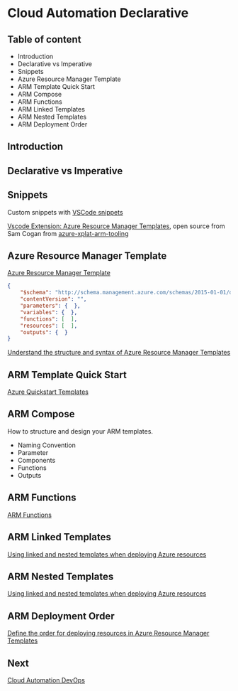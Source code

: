 # Cloud Automation Declarative

## Table of content

- Introduction
- Declarative vs Imperative
- Snippets
- Azure Resource Manager Template
- ARM Template Quick Start
- ARM Compose
- ARM Functions
- ARM Linked Templates
- ARM Nested Templates
- ARM Deployment Order

## Introduction

## Declarative vs Imperative

## Snippets

Custom snippets with [VSCode snippets](https://code.visualstudio.com/docs/editor/userdefinedsnippets)

[Vscode Extension: Azure Resource Manager Templates](https://marketplace.visualstudio.com/items?itemName=samcogan.arm-snippets), open source from Sam Cogan from [azure-xplat-arm-tooling](https://github.com/Azure/azure-xplat-arm-tooling)

## Azure Resource Manager Template

[Azure Resource Manager Template](https://docs.microsoft.com/en-us/azure/azure-resource-manager/resource-group-authoring-templates)

```JSON
{
    "$schema": "http://schema.management.azure.com/schemas/2015-01-01/deploymentTemplate.json#",
    "contentVersion": "",
    "parameters": {  },
    "variables": {  },
    "functions": [  ],
    "resources": [  ],
    "outputs": {  }
}
```

[Understand the structure and syntax of Azure Resource Manager Templates](https://docs.microsoft.com/en-us/azure/azure-resource-manager/resource-group-authoring-templates)

## ARM Template Quick Start

[Azure Quickstart Templates](https://azure.microsoft.com/en-us/resources/templates/)

## ARM Compose

How to structure and design your ARM templates.

- Naming Convention
- Parameter
- Components
- Functions
- Outputs

## ARM Functions

[ARM Functions](https://github.com/Azure/azure-docs-json-samples/tree/master/azure-resource-manager/functions)

## ARM Linked Templates

[Using linked and nested templates when deploying Azure resources](https://docs.microsoft.com/en-us/azure/azure-resource-manager/resource-group-linked-templates)

## ARM Nested Templates

[Using linked and nested templates when deploying Azure resources](https://docs.microsoft.com/en-us/azure/azure-resource-manager/resource-group-linked-templates)

## ARM Deployment Order

 [Define the order for deploying resources in Azure Resource Manager Templates](https://docs.microsoft.com/en-us/azure/azure-resource-manager/resource-group-define-dependencies)

## Next

[Cloud Automation DevOps](07_Cloud_Automation.md)